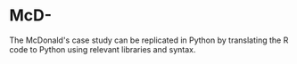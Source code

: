 # McD-
The McDonald's case study can be replicated in Python by translating the R code to Python using relevant libraries and syntax.
